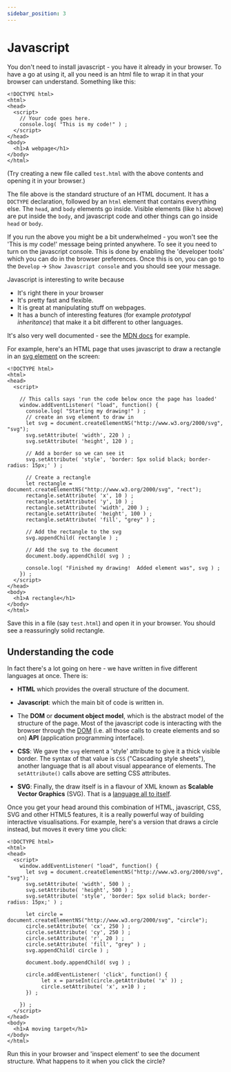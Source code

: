 ```yaml
---
sidebar_position: 3
---
```


# Javascript

You don't need to install javascript - you have it already in your browser. To have a go at using
it, all you need is an html file to wrap it in that your browser can understand. Something like
this:

```
<!DOCTYPE html>
<html>
<head>
  <script>
    // Your code goes here.
    console.log( "This is my code!" ) ;
  </script>
</head>
<body>
  <h1>A webpage</h1>
</body>
</html>
```

(Try creating a new file called `test.html` with the above contents and opening it in your browser.)

The file above is the standard structure of an HTML document.  It has a `DOCTYPE` declaration, followed by an `html`
element that contains everything else.  The `head`, and `body` elements go inside. Visible elements (like `h1` above)
are put inside the `body`, and javascript code and other things can go inside `head` or `body`.
    
If you run the above you might be a bit underwhelmed - you won't see the 'This is my code!' message being printed
anywhere. To see it you need to turn on the javascript console. This is done by enabling the 'developer tools' which you
can do in the browser preferences. Once this is on, you can go to the `Develop` -> `Show Javascript console` and you
should see your message.
    
Javascript is interesting to write because

* It's right there in your browser
* It's pretty fast and flexible.
* It is great at manipulating stuff on webpages.
* It has a bunch of interesting features (for example *prototypal inheritance*) that make it a bit different to other languages.

It's also very well documented - see the [MDN docs](https://developer.mozilla.org/en-US/docs/Web/JavaScript) for
example.

For example, here's an HTML page that uses javascript to draw a rectangle in an [svg
element](https://developer.mozilla.org/en-US/docs/Web/SVG) on the screen:
```
<!DOCTYPE html>
<html>
<head>
  <script>

    // This calls says 'run the code below once the page has loaded'
    window.addEventListener( "load", function() {
      console.log( "Starting my drawing!" ) ;
      // create an svg element to draw in
      let svg = document.createElementNS("http://www.w3.org/2000/svg", "svg");
      svg.setAttribute( 'width', 220 ) ;
      svg.setAttribute( 'height', 120 ) ;

      // Add a border so we can see it
      svg.setAttribute( 'style', 'border: 5px solid black; border-radius: 15px;' ) ;
      
      // Create a rectangle
      let rectangle = document.createElementNS("http://www.w3.org/2000/svg", "rect");
      rectangle.setAttribute( 'x', 10 ) ;
      rectangle.setAttribute( 'y', 10 ) ;
      rectangle.setAttribute( 'width', 200 ) ;
      rectangle.setAttribute( 'height', 100 ) ;
      rectangle.setAttribute( 'fill', "grey" ) ;

      // Add the rectangle to the svg
      svg.appendChild( rectangle ) ;

      // Add the svg to the document
      document.body.appendChild( svg ) ;

      console.log( "Finished my drawing!  Added element was", svg ) ;
    }) ;
  </script>
</head>
<body>
  <h1>A rectangle</h1>
</body>
</html>
```

Save this in a file (say `test.html`) and open it in your browser. You should see a reassuringly
solid rectangle.

## Understanding the code

In fact there's a lot going on here - we have written in five different languages at once. There is:

* **HTML** which provides the overall structure of the document.
  
* **Javascript**: which the main bit of code is written in.

* The **DOM** or **document object model**, which is the abstract model of the structure of the page.  Most of the
  javascript code is interacting with the browser through the
  [DOM](https://developer.mozilla.org/en-US/docs/Web/API/Document_Object_Model) (i.e. all those calls to create elements
  and so on) **API** (application programming interface).

* **CSS**: We gave the `svg` element a 'style' attribute to give it a thick visible border. The
  syntax of that value is `CSS` ("Cascading style sheets"), another language that is all about
  visual appearance of elements.  The `setAttribute()` calls above are setting CSS attributes.
  
* **SVG**: Finally, the draw itself is in a flavour of XML known as **Scalable Vector Graphics** (SVG). That is
  a [language all to itself](https://developer.mozilla.org/en-US/docs/Web/SVG).

Once you get your head around this combination of HTML, javascript, CSS, SVG and other HTML5 features, it is a really
powerful way of building interactive visualisations. For example, here's a version that draws a circle instead, but
moves it every time you click:

```
<!DOCTYPE html>
<html>
<head>
  <script>
    window.addEventListener( "load", function() {
      let svg = document.createElementNS("http://www.w3.org/2000/svg", "svg");
      svg.setAttribute( 'width', 500 ) ;
      svg.setAttribute( 'height', 500 ) ;
      svg.setAttribute( 'style', 'border: 5px solid black; border-radius: 15px;' ) ;
      
      let circle = document.createElementNS("http://www.w3.org/2000/svg", "circle");
      circle.setAttribute( 'cx', 250 ) ;
      circle.setAttribute( 'cy', 250 ) ;
      circle.setAttribute( 'r', 20 ) ;
      circle.setAttribute( 'fill', "grey" ) ;
      svg.appendChild( circle ) ;

      document.body.appendChild( svg ) ;

      circle.addEventListener( 'click', function() {
           let x = parseInt(circle.getAttribute( 'x' )) ;
           circle.setAttribute( 'x', x+10 ) ;
      }) ;
      
    }) ;
  </script>
</head>
<body>
  <h1>A moving target</h1>
</body>
</html>
```

Run this in your browser and 'inspect element' to see the document structure. What happens to it
when you click the circle?
